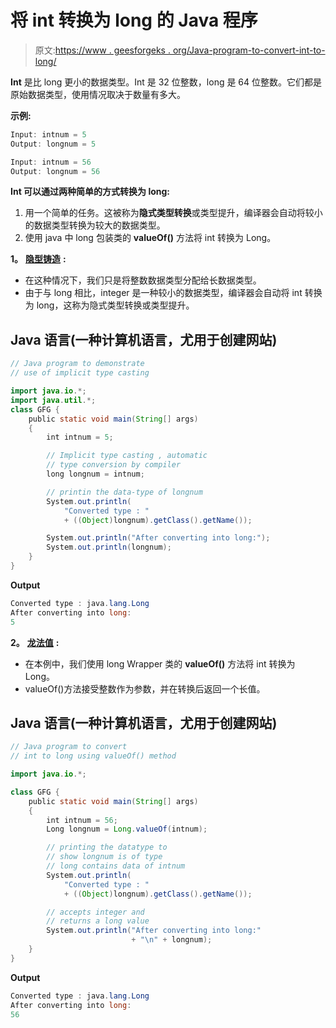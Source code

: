 # 将 int 转换为 long 的 Java 程序

> 原文:[https://www . geesforgeks . org/Java-program-to-convert-int-to-long/](https://www.geeksforgeeks.org/java-program-to-convert-int-to-long/)

**Int** 是比 long 更小的数据类型。Int 是 32 位整数，long 是 64 位整数。它们都是原始数据类型，使用情况取决于数量有多大。

**示例:**

```java
Input: intnum = 5
Output: longnum = 5

Input: intnum = 56
Output: longnum = 56
```

**Int 可以通过两种简单的方式转换为 long:**

1.  用一个简单的任务。这被称为**隐式类型转换**或类型提升，编译器会自动将较小的数据类型转换为较大的数据类型。
2.  使用 java 中 long 包装类的 **valueOf()** 方法将 int 转换为 Long。

**1。** [**隐型铸造**](https://www.geeksforgeeks.org/type-conversion-java-examples/) **:**

*   在这种情况下，我们只是将整数数据类型分配给长数据类型。
*   由于与 long 相比，integer 是一种较小的数据类型，编译器会自动将 int 转换为 long，这称为隐式类型转换或类型提升。

## Java 语言(一种计算机语言，尤用于创建网站)

```java
// Java program to demonstrate
// use of implicit type casting

import java.io.*;
import java.util.*;
class GFG {
    public static void main(String[] args)
    {
        int intnum = 5;

        // Implicit type casting , automatic
        // type conversion by compiler
        long longnum = intnum;

        // printin the data-type of longnum
        System.out.println(
            "Converted type : "
            + ((Object)longnum).getClass().getName());

        System.out.println("After converting into long:");
        System.out.println(longnum);
    }
}
```

**Output**

```java
Converted type : java.lang.Long
After converting into long:
5
```

**2。** [**龙法值**](https://www.geeksforgeeks.org/java-lang-long-valueof-method-with-examples/) **:**

*   在本例中，我们使用 long Wrapper 类的 **valueOf()** 方法将 int 转换为 Long。
*   valueOf()方法接受整数作为参数，并在转换后返回一个长值。

## Java 语言(一种计算机语言，尤用于创建网站)

```java
// Java program to convert
// int to long using valueOf() method

import java.io.*;

class GFG {
    public static void main(String[] args)
    {
        int intnum = 56;
        Long longnum = Long.valueOf(intnum);

        // printing the datatype to
        // show longnum is of type
        // long contains data of intnum
        System.out.println(
            "Converted type : "
            + ((Object)longnum).getClass().getName());

        // accepts integer and
        // returns a long value
        System.out.println("After converting into long:"
                           + "\n" + longnum);
    }
}
```

**Output**

```java
Converted type : java.lang.Long
After converting into long:
56
```